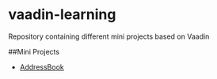 # vaadin-learning
Repository containing different mini projects based on Vaadin

##Mini Projects
* [AddressBook](https://github.com/SaumilP/vaadin-learning/tree/master/addressbook)
